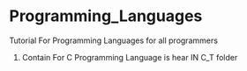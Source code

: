 # Programming_Languages
Tutorial For  Programming Languages
for all programmers
1) Contain For C Programming Language is hear IN C_T folder
